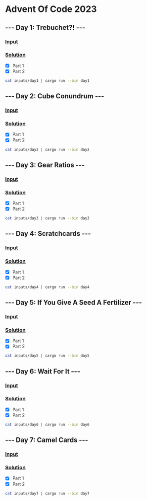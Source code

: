 # Advent Of Code 2023

## --- Day 1: Trebuchet?! ---

### [Input](./inputs/day1)

### [Solution](./src/day1.rs)

- [x] Part 1
- [x] Part 2

```bash
cat inputs/day1 | cargo run --bin day1
```

## --- Day 2: Cube Conundrum ---

### [Input](./inputs/day2)

### [Solution](./src/day2.rs)

- [x] Part 1
- [x] Part 2

```bash
cat inputs/day2 | cargo run --bin day2
```

## --- Day 3: Gear Ratios ---

### [Input](./inputs/day3)

### [Solution](./src/day3.rs)

- [x] Part 1
- [x] Part 2

```bash
cat inputs/day3 | cargo run --bin day3
```

## --- Day 4: Scratchcards ---

### [Input](./inputs/day4)

### [Solution](./src/day4.rs)

- [x] Part 1
- [x] Part 2

```bash
cat inputs/day4 | cargo run --bin day4
```

## --- Day 5: If You Give A Seed A Fertilizer ---

### [Input](./inputs/day5)

### [Solution](./src/day5.rs)

- [x] Part 1
- [x] Part 2

```bash
cat inputs/day5 | cargo run --bin day5
```

## --- Day 6: Wait For It ---

### [Input](./inputs/day6)

### [Solution](./src/day6.rs)

- [x] Part 1
- [x] Part 2

```bash
cat inputs/day6 | cargo run --bin day6
```

## --- Day 7: Camel Cards ---

### [Input](./inputs/day7)

### [Solution](./src/day7.rs)

- [x] Part 1
- [x] Part 2

```bash
cat inputs/day7 | cargo run --bin day7
```
